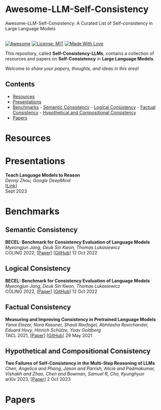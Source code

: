 # Awesome-LLM-Self-Consistency
Awesome-LLM-Self-Consistency: A Curated List of Self-consistency in Large Language Models

\
[![Awesome](https://cdn.rawgit.com/sindresorhus/awesome/d7305f38d29fed78fa85652e3a63e154dd8e8829/media/badge.svg)](https://github.com/SuperBruceJia/Awesome-LLM-Self-Consistency) 
[![License: MIT](https://img.shields.io/badge/License-MIT-green.svg)](https://opensource.org/licenses/MIT)
[![Made With Love](https://img.shields.io/badge/Made%20With-Love-red.svg)](https://github.com/SuperBruceJia/Awesome-LLM-Self-Consistency)

This repository, called **Self-Consistency-LLMs**, contains a collection of resources and papers on **Self-Consistency** in **Large Language Models**. 

*Welcome to share your papers, thoughts, and ideas in this area!* 

## Contents
- [Resources](#Resources)
- [Presentations](#Presentations)
- [Benchmarks](#Benchmarks)
      - [Semantic Consistency](#Semantic-Consistency)
      - [Logical Consistency](#Logical-Consistency)
      - [Factual Consistency](#Factual-Consistency)
      - [Hypothetical and Compositional Consistency](#Hypothetical-and-Compositional-Consistency)
- [Papers](#Papers)
      
# Resources

# Presentations 
**Teach Language Models to Reason** \
*Denny Zhou, Google DeepMind* \
[[Link](https://dennyzhou.github.io/LLMs-Reason-2023-Harvard-Yale.pdf)] \
Sept 2023

# Benchmarks

## Semantic Consistency
**BECEL: Benchmark for Consistency Evaluation of Language Models** \
*Myeongjun Jang, Deuk Sin Kwon, Thomas Lukasiewicz* \
COLING 2022, [[Paper](https://aclanthology.org/2022.coling-1.324.pdf)] [[GitHub](https://github.com/MJ-Jang/BECEL)]
12 Oct 2022

## Logical Consistency
**BECEL: Benchmark for Consistency Evaluation of Language Models** \
*Myeongjun Jang, Deuk Sin Kwon, Thomas Lukasiewicz* \
COLING 2022, [[Paper](https://aclanthology.org/2022.coling-1.324.pdf)] [[GitHub](https://github.com/MJ-Jang/BECEL)]
12 Oct 2022

## Factual Consistency
**Measuring and Improving Consistency in Pretrained Language Models** \
*Yanai Elazar, Nora Kassner, Shauli Ravfogel, Abhilasha Ravichander, Eduard Hovy, Hinrich Schütze, Yoav Goldberg* \
TACL 2021, [[Paper](https://aclanthology.org/2021.tacl-1.60.pdf)] [[GitHub](https://github.com/yanaiela/pararel)]
29 May 2021

## Hypothetical and Compositional Consistency
**Two Failures of Self-Consistency in the Multi-Step Reasoning of LLMs** \
*Chen, Angelica and Phang, Jason and Parrish, Alicia and Padmakumar, Vishakh and Zhao, Chen and Bowman, Samuel R, Cho, Kyunghyun* \
arXiv 2023, [[Paper](https://browse.arxiv.org/pdf/2305.14279.pdf)]
2 Oct 2023

# Papers
